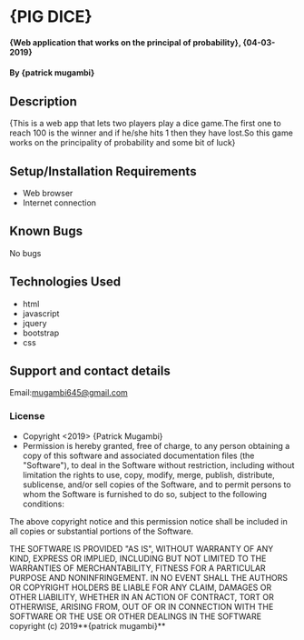 # {PIG DICE}
#### {Web application that works on the principal of probability}, {04-03-2019}
#### By **{patrick mugambi}**
## Description
{This is a web app that lets two players play a dice game.The first one to reach 100 is the winner and if he/she hits 1 then they have lost.So this game works on the principality of probability and some bit of luck}
## Setup/Installation Requirements
* Web browser
* Internet connection

## Known Bugs
No bugs
## Technologies Used
* html
* javascript
* jquery
* bootstrap
* css

## Support and contact details
Email:mugambi645@gmail.com
### License
* Copyright <2019> {Patrick Mugambi}
* Permission is hereby granted, free of charge, to any person obtaining a copy of this software and associated documentation files (the "Software"), to deal in the Software without restriction, including without limitation the rights to use, copy, modify, merge, publish, distribute, sublicense, and/or sell copies of the Software, and to permit persons to whom the Software is furnished to do so, subject to the following conditions:

The above copyright notice and this permission notice shall be included in all copies or substantial portions of the Software.

THE SOFTWARE IS PROVIDED "AS IS", WITHOUT WARRANTY OF ANY KIND, EXPRESS OR IMPLIED, INCLUDING BUT NOT LIMITED TO THE WARRANTIES OF MERCHANTABILITY, FITNESS FOR A PARTICULAR PURPOSE AND NONINFRINGEMENT. IN NO EVENT SHALL THE AUTHORS OR COPYRIGHT HOLDERS BE LIABLE FOR ANY CLAIM, DAMAGES OR OTHER LIABILITY, WHETHER IN AN ACTION OF CONTRACT, TORT OR OTHERWISE, ARISING FROM, OUT OF OR IN CONNECTION WITH THE SOFTWARE OR THE USE OR OTHER DEALINGS IN THE SOFTWARE copyright (c) 2019**{patrick mugambi}**
